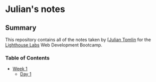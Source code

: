 # Julian's notes

## Summary
This repository contains all of the notes taken by [[Julian Tomlin](https://github.com/juliantomlin) for the [Lighthouse Labs](https://www.lighthouselabs.ca/) Web Development Bootcamp.

### Table of Contents
* [Week 1](/Week_1)
  * [Day 1](/Week_1/Day_1)
